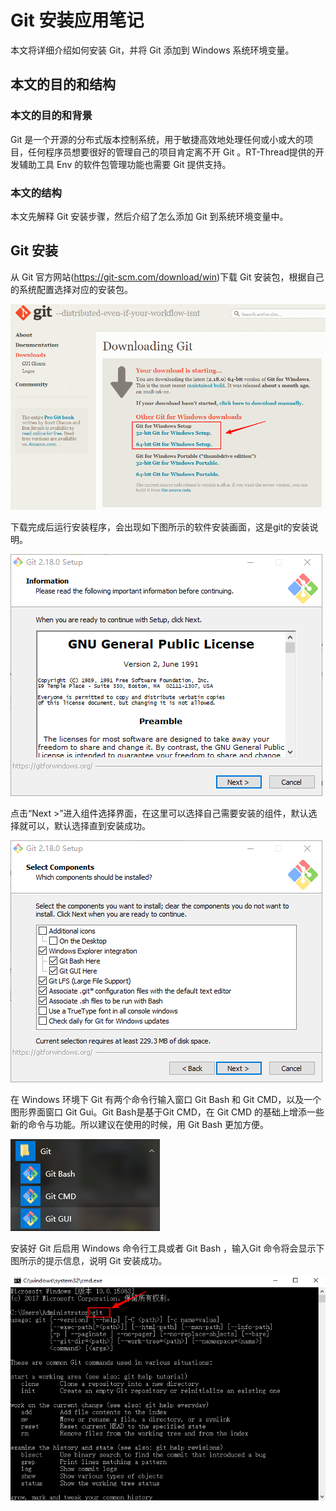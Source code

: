 # Git 安装应用笔记 #

本文将详细介绍如何安装 Git，并将 Git 添加到 Windows 系统环境变量。

## 本文的目的和结构 ##

### 本文的目的和背景 ###

Git 是一个开源的分布式版本控制系统，用于敏捷高效地处理任何或小或大的项目，任何程序员想要很好的管理自己的项目肯定离不开 Git 。RT-Thread提供的开发辅助工具 Env 的软件包管理功能也需要 Git 提供支持。

### 本文的结构 ###

本文先解释 Git 安装步骤，然后介绍了怎么添加 Git 到系统环境变量中。

## Git 安装 ##

从 Git 官方网站(https://git-scm.com/download/win)下载 Git 安装包，根据自己的系统配置选择对应的安装包。

![Git安装](figures/git-setup.png)

下载完成后运行安装程序，会出现如下图所示的软件安装画面，这是git的安装说明。

![Git安装](figures/git-setup2.png)

点击“Next >”进入组件选择界面，在这里可以选择自己需要安装的组件，默认选择就可以，默认选择直到安装成功。

![Git安装](figures/git-setup3.png)

在 Windows 环境下 Git 有两个命令行输入窗口 Git Bash 和 Git CMD，以及一个图形界面窗口 Git Gui。Git Bash是基于Git CMD，在 Git CMD 的基础上增添一些新的命令与功能。所以建议在使用的时候，用 Git Bash 更加方便。

![Git安装](figures/git-3.png)

安装好 Git 后启用 Windows 命令行工具或者 Git Bash ，输入Git 命令将会显示下图所示的提示信息，说明 Git 安装成功。

![运行Git命令](figures/path3.png)




